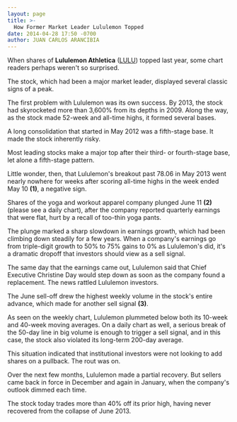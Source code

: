 ```yaml
---
layout: page
title: >-
  How Former Market Leader Lululemon Topped
date: 2014-04-28 17:50 -0700
author: JUAN CARLOS ARANCIBIA
---
```





When shares of **Lululemon Athletica** ([LULU](https://research.investors.com/quote.aspx?symbol=LULU)) topped last year, some chart readers perhaps weren't so surprised.

  

The stock, which had been a major market leader, displayed several classic signs of a peak.

  

The first problem with Lululemon was its own success. By 2013, the stock had skyrocketed more than 3,600% from its depths in 2009. Along the way, as the stock made 52-week and all-time highs, it formed several bases.

  

A long consolidation that started in May 2012 was a fifth-stage base. It made the stock inherently risky.

  

Most leading stocks make a major top after their third- or fourth-stage base, let alone a fifth-stage pattern.

  

Little wonder, then, that Lululemon's breakout past 78.06 in May 2013 went nearly nowhere for weeks after scoring all-time highs in the week ended May 10 **(1)**, a negative sign.

  

Shares of the yoga and workout apparel company plunged June 11 **(2)** (please see a daily chart), after the company reported quarterly earnings that were flat, hurt by a recall of too-thin yoga pants.

  

The plunge marked a sharp slowdown in earnings growth, which had been climbing down steadily for a few years. When a company's earnings go from triple-digit growth to 50% to 75% gains to 0% as Lululemon's did, it's a dramatic dropoff that investors should view as a sell signal.

  

The same day that the earnings came out, Lululemon said that Chief Executive Christine Day would step down as soon as the company found a replacement. The news rattled Lululemon investors.

  

The June sell-off drew the highest weekly volume in the stock's entire advance, which made for another sell signal **(3)**.

  

As seen on the weekly chart, Lululemon plummeted below both its 10-week and 40-week moving averages. On a daily chart as well, a serious break of the 50-day line in big volume is enough to trigger a sell signal, and in this case, the stock also violated its long-term 200-day average.

  

This situation indicated that institutional investors were not looking to add shares on a pullback. The rout was on.

  

Over the next few months, Lululemon made a partial recovery. But sellers came back in force in December and again in January, when the company's outlook dimmed each time.

  

The stock today trades more than 40% off its prior high, having never recovered from the collapse of June 2013.




